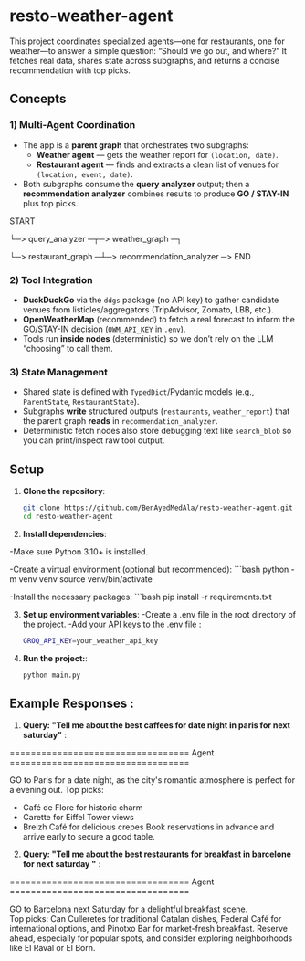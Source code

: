 # resto-weather-agent
This project coordinates specialized agents—one for restaurants, one for weather—to answer a simple question: “Should we go out, and where?” It fetches real data, shares state across subgraphs, and returns a concise recommendation with top picks.

## Concepts

### 1) Multi-Agent Coordination
- The app is a **parent graph** that orchestrates two subgraphs:
  - **Weather agent** — gets the weather report for `(location, date)`.
  - **Restaurant agent** — finds and extracts a clean list of venues for `(location, event, date)`.
- Both subgraphs consume the **query analyzer** output; then a **recommendation analyzer** combines results to produce **GO / STAY-IN** plus top picks.

START


└─> query_analyzer ─┬─> weather_graph ─┐



└─> restaurant_graph ─┴─> recommendation_analyzer ─> END


### 2) Tool Integration
- **DuckDuckGo** via the `ddgs` package (no API key) to gather candidate venues from listicles/aggregators (TripAdvisor, Zomato, LBB, etc.).  
- **OpenWeatherMap** (recommended) to fetch a real forecast to inform the GO/STAY-IN decision (`OWM_API_KEY` in `.env`).  
- Tools run **inside nodes** (deterministic) so we don’t rely on the LLM “choosing” to call them.

### 3) State Management
- Shared state is defined with `TypedDict`/Pydantic models (e.g., `ParentState`, `RestaurantState`).
- Subgraphs **write** structured outputs (`restaurants`, `weather_report`) that the parent graph **reads** in `recommendation_analyzer`.
- Deterministic fetch nodes also store debugging text like `search_blob` so you can print/inspect raw tool output.

## Setup

1. **Clone the repository**:
   ```bash
   git clone https://github.com/BenAyedMedAla/resto-weather-agent.git
   cd resto-weather-agent

2. **Install dependencies**:

-Make sure Python 3.10+ is installed.

-Create a virtual environment (optional but recommended):
    ```bash
  python -m venv venv
  source venv/bin/activate


-Install the necessary packages:
    ```bash
   pip install -r requirements.txt


3. **Set up environment variables**:
-Create a .env file in the root directory of the project.
-Add your API keys to the .env file :

   ```bash
   GROQ_API_KEY=your_weather_api_key
   

5. **Run the project:**:
     ```bash
   python main.py
## Example Responses : 
1. **Query: "Tell me about the best caffees for date night in paris for next saturday"** :



================================== Agent ==================================



GO to Paris for a date night, as the city's romantic atmosphere is perfect for a evening out.
Top picks:
* Café de Flore for historic charm
* Carette for Eiffel Tower views
* Breizh Café for delicious crepes
Book reservations in advance and arrive early to secure a good table.

2. **Query:  "Tell me about the best restaurants for breakfast in barcelone for next saturday "** :


================================== Agent ==================================



GO to Barcelona next Saturday for a delightful breakfast scene.  
Top picks: Can Culleretes for traditional Catalan dishes, Federal Café for international options, and Pinotxo Bar for market-fresh breakfast.
Reserve ahead, especially for popular spots, and consider exploring neighborhoods like El Raval or El Born.

